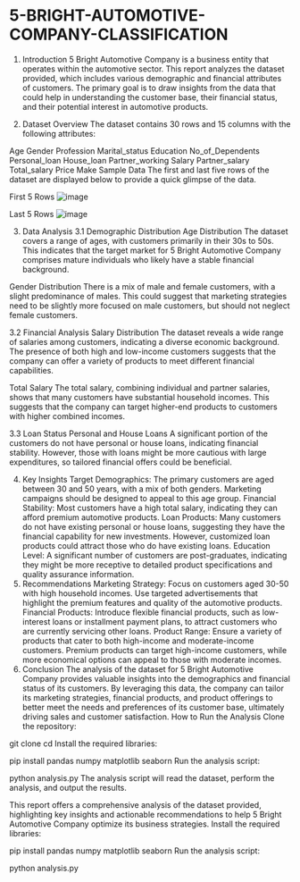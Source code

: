 # 5-BRIGHT-AUTOMOTIVE-COMPANY-CLASSIFICATION
1. Introduction
5 Bright Automotive Company is a business entity that operates within the automotive sector. This report analyzes the dataset provided, which includes various demographic and financial attributes of customers. The primary goal is to draw insights from the data that could help in understanding the customer base, their financial status, and their potential interest in automotive products.

2. Dataset Overview
The dataset contains 30 rows and 15 columns with the following attributes:

Age
Gender
Profession
Marital_status
Education
No_of_Dependents
Personal_loan
House_loan
Partner_working
Salary
Partner_salary
Total_salary
Price
Make
Sample Data
The first and last five rows of the dataset are displayed below to provide a quick glimpse of the data.

First 5 Rows
![image](https://github.com/NeonVoyage/5-BRIGHT-AUTOMOTIVE-COMPANY-CLASSIFICATION/assets/165452261/798739ab-ee16-4ac0-9f0e-7fa6590926d4)

Last 5 Rows
![image](https://github.com/NeonVoyage/5-BRIGHT-AUTOMOTIVE-COMPANY-CLASSIFICATION/assets/165452261/33ae3208-32b8-4d8d-b60f-ea23e7300c82)

3. Data Analysis
3.1 Demographic Distribution
Age Distribution
The dataset covers a range of ages, with customers primarily in their 30s to 50s. This indicates that the target market for 5 Bright Automotive Company comprises mature individuals who likely have a stable financial background.

Gender Distribution
There is a mix of male and female customers, with a slight predominance of males. This could suggest that marketing strategies need to be slightly more focused on male customers, but should not neglect female customers.

3.2 Financial Analysis
Salary Distribution
The dataset reveals a wide range of salaries among customers, indicating a diverse economic background. The presence of both high and low-income customers suggests that the company can offer a variety of products to meet different financial capabilities.

Total Salary
The total salary, combining individual and partner salaries, shows that many customers have substantial household incomes. This suggests that the company can target higher-end products to customers with higher combined incomes.

3.3 Loan Status
Personal and House Loans
A significant portion of the customers do not have personal or house loans, indicating financial stability. However, those with loans might be more cautious with large expenditures, so tailored financial offers could be beneficial.

4. Key Insights
Target Demographics: The primary customers are aged between 30 and 50 years, with a mix of both genders. Marketing campaigns should be designed to appeal to this age group.
Financial Stability: Most customers have a high total salary, indicating they can afford premium automotive products.
Loan Products: Many customers do not have existing personal or house loans, suggesting they have the financial capability for new investments. However, customized loan products could attract those who do have existing loans.
Education Level: A significant number of customers are post-graduates, indicating they might be more receptive to detailed product specifications and quality assurance information.
5. Recommendations
Marketing Strategy: Focus on customers aged 30-50 with high household incomes. Use targeted advertisements that highlight the premium features and quality of the automotive products.
Financial Products: Introduce flexible financial products, such as low-interest loans or installment payment plans, to attract customers who are currently servicing other loans.
Product Range: Ensure a variety of products that cater to both high-income and moderate-income customers. Premium products can target high-income customers, while more economical options can appeal to those with moderate incomes.
6. Conclusion
The analysis of the dataset for 5 Bright Automotive Company provides valuable insights into the demographics and financial status of its customers. By leveraging this data, the company can tailor its marketing strategies, financial products, and product offerings to better meet the needs and preferences of its customer base, ultimately driving sales and customer satisfaction.
How to Run the Analysis
Clone the repository:

git clone <repository-url>
cd <repository-directory>
Install the required libraries:


pip install pandas numpy matplotlib seaborn
Run the analysis script:


python analysis.py
The analysis script will read the dataset, perform the analysis, and output the results.

This report offers a comprehensive analysis of the dataset provided, highlighting key insights and actionable recommendations to help 5 Bright Automotive Company optimize its business strategies.
Install the required libraries:


pip install pandas numpy matplotlib seaborn
Run the analysis script:


python analysis.py
